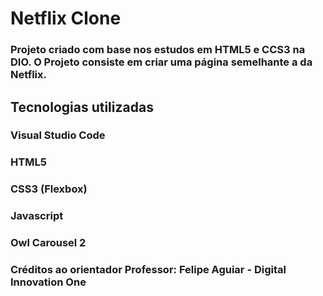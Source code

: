 # Netflix Clone
### Projeto criado com base nos estudos em HTML5 e CCS3 na DIO. O Projeto consiste em criar uma página semelhante a da Netflix.

## Tecnologias utilizadas

### Visual Studio Code

### HTML5
### CSS3 (Flexbox)
### Javascript
### Owl Carousel 2

### Créditos ao orientador Professor: Felipe Aguiar - Digital Innovation One
